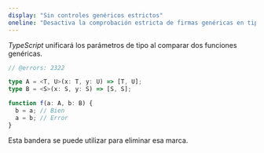 ```yaml
---
display: "Sin controles genéricos estrictos"
oneline: "Desactiva la comprobación estricta de firmas genéricas en tipos de `function`."
---
```


*TypeScript* unificará los parámetros de tipo al comparar dos funciones genéricas.

```ts twoslash
// @errors: 2322

type A = <T, U>(x: T, y: U) => [T, U];
type B = <S>(x: S, y: S) => [S, S];

function f(a: A, b: B) {
  b = a; // Bien
  a = b; // Error
}
```

Esta bandera se puede utilizar para eliminar esa marca.
